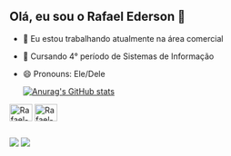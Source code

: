 ## Olá, eu sou o Rafael Ederson 👋


- 🔭 Eu estou trabalhando atualmente na área comercial
- 🌱 Cursando 4° período de Sistemas de Informação
- 😄 Pronouns: Ele/Dele 

  [![Anurag's GitHub stats](https://github-readme-stats.vercel.app/api?username=RafaelEderson)](https://github.com/RafaelEderson/github-readme-stats)
<div>
  <img align="center" alt="Rafael-HTML" height="30" width="40" src="https://cdn.jsdelivr.net/gh/devicons/devicon@latest/icons/html5/html5-original.svg"/>
  <img align="center" alt="Rafael-CSS" height="30" width="40" src="https://cdn.jsdelivr.net/gh/devicons/devicon@latest/icons/css3/css3-original.svg" />
          
             
</div>

##

<div>
  <a href="https://www.linkedin.com/in/rafael-ederson/" target="blank"><img src="https://img.shields.io/badge/LinkedIn-0077B5?style=for-the-badge&logo=linkedin&logoColor=white"target="_blank"></a>
 <a href="https://www.instagram.com/_rafalynch/" target="blank"><img src="https://img.shields.io/badge/Instagram-E4405F?style=for-the-badge&logo=instagram&logoColor=white"target="_blank"></a
</div>          

